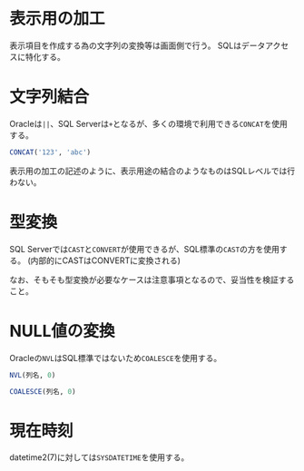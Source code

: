 # 表示用の加工

表示項目を作成する為の文字列の変換等は画面側で行う。
SQLはデータアクセスに特化する。

# 文字列結合

Oracleは`||`、SQL Serverは`+`となるが、多くの環境で利用できる`CONCAT`を使用する。

```SQL
CONCAT('123', 'abc')
```

表示用の加工の記述のように、表示用途の結合のようなものはSQLレベルでは行わない。

# 型変換

SQL Serverでは`CAST`と`CONVERT`が使用できるが、SQL標準の`CAST`の方を使用する。
(内部的にCASTはCONVERTに変換される)

なお、そもそも型変換が必要なケースは注意事項となるので、妥当性を検証すること。

# NULL値の変換

Oracleの`NVL`はSQL標準ではないため`COALESCE`を使用する。

```SQL
NVL(列名, 0)
```

```SQL
COALESCE(列名, 0)
```

# 現在時刻

datetime2(7)に対しては`SYSDATETIME`を使用する。

